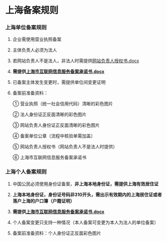 # 上海备案规则

### 上海单位备案规则

1. 企业需使用营业执照备案

2. 主体负责人必须为法人

3. 若网站负责人不是法人，非法人时需提供[网站负责人授权书.docx](https://badownload.s3.cn-north-1.jdcloud-oss.com/buchongziliao/shanghai/shanghaishouquanshu.docx)

4. **需提供[上海市互联网信息服务备案承诺书.docx](https://badownload.s3.cn-north-1.jdcloud-oss.com/buchongziliao/shanghai/fuwuchengnuo.docx)**

4. 已备案主体发生变更时，需提供单位间变更证明

5. 备案前准备资料：

   ① 营业执照（统一社会信用代码）清晰的彩色图片

   ② 法人身份证正反面清晰的彩色图片

   ③ 网站负责人身份证正反面清晰的彩色图片

   ④ 备案单位公章（流程中核验单需加盖）

   ⑤ 网站负责人授权书（网站负责人不是法人时提供）
  
   ⑥ 上海市互联网信息服务备案承诺书
   
   
### 上海个人备案规则

1. 中国公民必须使用身份证备案，**非上海本地身份证，需提供上海有效居住证**

2. **上海本地身份证，身份证号码非310开头，需出示有效期内的上海居住证或者落户上海的户口簿（户籍证明）**

3. **需提供[上海市互联网信息服务备案承诺书.docx](https://badownload.s3.cn-north-1.jdcloud-oss.com/buchongziliao/shanghai/fuwuchengnuo.docx)**

4. 个人备案变更只支持一种情况（本人备案可变更为本人为法人的单位备案）

5. 备案前准备资料：个人身份证正反面彩色图片
